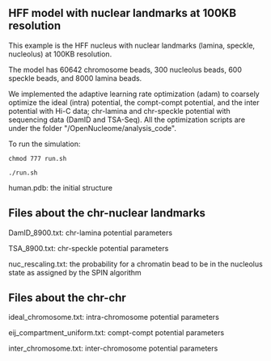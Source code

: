 ## HFF model with nuclear landmarks at 100KB resolution

This example is the HFF nucleus with nuclear landmarks (lamina, speckle, nucleolus) at 100KB resolution.

The model has 60642 chromosome beads, 300 nucleolus beads, 600 speckle beads, and 8000 lamina beads.

We implemented the adaptive learning rate optimization (adam) to coarsely optimize the ideal (intra) potential, the compt-compt potential, and the inter potential with Hi-C data; chr-lamina and chr-speckle potential with sequencing data (DamID and TSA-Seq). All the optimization scripts are under the folder "/OpenNucleome/analysis_code".

To run the simulation:
```
chmod 777 run.sh

./run.sh
```

human.pdb: the initial structure

## Files about the chr-nuclear landmarks
DamID_8900.txt: chr-lamina potential parameters

TSA_8900.txt: chr-speckle potential parameters

nuc_rescaling.txt: the probability for a chromatin bead to be in the nucleolus state as assigned by the SPIN algorithm

## Files about the chr-chr

ideal_chromosome.txt: intra-chromosome potential parameters

eij_compartment_uniform.txt: compt-compt potential parameters

inter_chromosome.txt: inter-chromosome potential parameters
